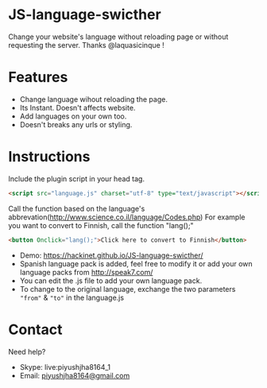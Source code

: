 # JS-language-swicther
Change your website's language without reloading page or without requesting the server. Thanks @laquasicinque !
# Features
- Change language wihout reloading the page.
- Its Instant. Doesn't affects website.
- Add languages on your own too.
- Doesn't breaks any urls or styling.
# Instructions
Include the plugin script in your head tag.
```html
<script src="language.js" charset="utf-8" type="text/javascript"></script>
```
Call the function based on the language's abbrevation(http://www.science.co.il/language/Codes.php)
For example you want to convert to Finnish, call the function "lang();"
```html
<button Onclick="lang();">Click here to convert to Finnish</button>
```
- Demo: https://hackinet.github.io/JS-language-swicther/ 
- Spanish language pack is added, feel free to modify it or add your own language packs from http://speak7.com/
- You can edit the .js file to add your own language pack.
- To change to the original language, exchange the two parameters ```"from"``` & ```"to"``` in the language.js
# Contact
Need help?
- Skype: live:piyushjha8164_1
- Email: piyushjha8164@gmail.com

